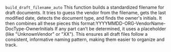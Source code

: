 `build_draft_filename_auto`
This function builds a standardized filename for draft documents. 
It tries to guess the vendor from the filename, gets the last modified date, detects the document type, and finds the owner's initials.
It then combines all these pieces this format:YYYYMMDD-ORG-VendorName-DocType-OwnerInitials
If any part can’t be determined, it uses a placeholder (like "UnknownVendor" or "XX").
This ensures all draft files follow a consistent, informative naming pattern, making them easier to organize and track.
